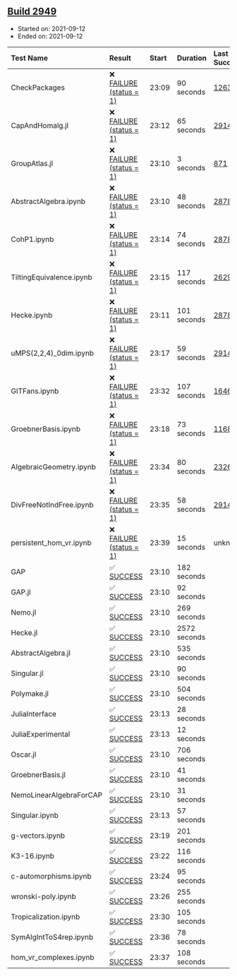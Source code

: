 ## [Build 2949](https://oscarci.mathematik.uni-kl.de/job/oscar-stable/2949/)

* Started on: 2021-09-12
* Ended on: 2021-09-12

| Test Name    | Result | Start | Duration | Last Success | First Failure |
|:-------------|:-------|:------|:---------|:-------------|:--------------|
| CheckPackages | ❌ [FAILURE (status = 1)](https://oscarci.mathematik.uni-kl.de/job/oscar-stable/2949/artifact/logs/build-2949/CheckPackages.log) | 23:09 | 90 seconds | [1263](https://oscarci.mathematik.uni-kl.de/job/oscar-stable/1263/) | [1264](https://oscarci.mathematik.uni-kl.de/job/oscar-stable/1264/) |
| CapAndHomalg.jl | ❌ [FAILURE (status = 1)](https://oscarci.mathematik.uni-kl.de/job/oscar-stable/2949/artifact/logs/build-2949/CapAndHomalg.jl.log) | 23:12 | 65 seconds | [2914](https://oscarci.mathematik.uni-kl.de/job/oscar-stable/2914/) | [2915](https://oscarci.mathematik.uni-kl.de/job/oscar-stable/2915/) |
| GroupAtlas.jl | ❌ [FAILURE (status = 1)](https://oscarci.mathematik.uni-kl.de/job/oscar-stable/2949/artifact/logs/build-2949/GroupAtlas.jl.log) | 23:10 | 3 seconds | [871](https://oscarci.mathematik.uni-kl.de/job/oscar-stable/871/) | [872](https://oscarci.mathematik.uni-kl.de/job/oscar-stable/872/) |
| AbstractAlgebra.ipynb | ❌ [FAILURE (status = 1)](https://oscarci.mathematik.uni-kl.de/job/oscar-stable/2949/artifact/logs/build-2949/AbstractAlgebra.ipynb.log) | 23:10 | 48 seconds | [2878](https://oscarci.mathematik.uni-kl.de/job/oscar-stable/2878/) | [2879](https://oscarci.mathematik.uni-kl.de/job/oscar-stable/2879/) |
| CohP1.ipynb | ❌ [FAILURE (status = 1)](https://oscarci.mathematik.uni-kl.de/job/oscar-stable/2949/artifact/logs/build-2949/CohP1.ipynb.log) | 23:14 | 74 seconds | [2878](https://oscarci.mathematik.uni-kl.de/job/oscar-stable/2878/) | [2879](https://oscarci.mathematik.uni-kl.de/job/oscar-stable/2879/) |
| TiltingEquivalence.ipynb | ❌ [FAILURE (status = 1)](https://oscarci.mathematik.uni-kl.de/job/oscar-stable/2949/artifact/logs/build-2949/TiltingEquivalence.ipynb.log) | 23:15 | 117 seconds | [2629](https://oscarci.mathematik.uni-kl.de/job/oscar-stable/2629/) | [2630](https://oscarci.mathematik.uni-kl.de/job/oscar-stable/2630/) |
| Hecke.ipynb | ❌ [FAILURE (status = 1)](https://oscarci.mathematik.uni-kl.de/job/oscar-stable/2949/artifact/logs/build-2949/Hecke.ipynb.log) | 23:11 | 101 seconds | [2878](https://oscarci.mathematik.uni-kl.de/job/oscar-stable/2878/) | [2879](https://oscarci.mathematik.uni-kl.de/job/oscar-stable/2879/) |
| uMPS(2,2,4)_0dim.ipynb | ❌ [FAILURE (status = 1)](https://oscarci.mathematik.uni-kl.de/job/oscar-stable/2949/artifact/logs/build-2949/uMPS-2-2-4-_0dim.ipynb.log) | 23:17 | 59 seconds | [2914](https://oscarci.mathematik.uni-kl.de/job/oscar-stable/2914/) | [2915](https://oscarci.mathematik.uni-kl.de/job/oscar-stable/2915/) |
| GITFans.ipynb | ❌ [FAILURE (status = 1)](https://oscarci.mathematik.uni-kl.de/job/oscar-stable/2949/artifact/logs/build-2949/GITFans.ipynb.log) | 23:32 | 107 seconds | [1646](https://oscarci.mathematik.uni-kl.de/job/oscar-stable/1646/) | [1647](https://oscarci.mathematik.uni-kl.de/job/oscar-stable/1647/) |
| GroebnerBasis.ipynb | ❌ [FAILURE (status = 1)](https://oscarci.mathematik.uni-kl.de/job/oscar-stable/2949/artifact/logs/build-2949/GroebnerBasis.ipynb.log) | 23:18 | 73 seconds | [1168](https://oscarci.mathematik.uni-kl.de/job/oscar-stable/1168/) | [1169](https://oscarci.mathematik.uni-kl.de/job/oscar-stable/1169/) |
| AlgebraicGeometry.ipynb | ❌ [FAILURE (status = 1)](https://oscarci.mathematik.uni-kl.de/job/oscar-stable/2949/artifact/logs/build-2949/AlgebraicGeometry.ipynb.log) | 23:34 | 80 seconds | [2326](https://oscarci.mathematik.uni-kl.de/job/oscar-stable/2326/) | [2327](https://oscarci.mathematik.uni-kl.de/job/oscar-stable/2327/) |
| DivFreeNotIndFree.ipynb | ❌ [FAILURE (status = 1)](https://oscarci.mathematik.uni-kl.de/job/oscar-stable/2949/artifact/logs/build-2949/DivFreeNotIndFree.ipynb.log) | 23:35 | 58 seconds | [2914](https://oscarci.mathematik.uni-kl.de/job/oscar-stable/2914/) | [2915](https://oscarci.mathematik.uni-kl.de/job/oscar-stable/2915/) |
| persistent_hom_vr.ipynb | ❌ [FAILURE (status = 1)](https://oscarci.mathematik.uni-kl.de/job/oscar-stable/2949/artifact/logs/build-2949/persistent_hom_vr.ipynb.log) | 23:39 | 15 seconds | unknown | unknown |
| GAP | ✅ [SUCCESS](https://oscarci.mathematik.uni-kl.de/job/oscar-stable/2949/artifact/logs/build-2949/GAP.log) | 23:10 | 182 seconds |  |  |
| GAP.jl | ✅ [SUCCESS](https://oscarci.mathematik.uni-kl.de/job/oscar-stable/2949/artifact/logs/build-2949/GAP.jl.log) | 23:10 | 92 seconds |  |  |
| Nemo.jl | ✅ [SUCCESS](https://oscarci.mathematik.uni-kl.de/job/oscar-stable/2949/artifact/logs/build-2949/Nemo.jl.log) | 23:10 | 269 seconds |  |  |
| Hecke.jl | ✅ [SUCCESS](https://oscarci.mathematik.uni-kl.de/job/oscar-stable/2949/artifact/logs/build-2949/Hecke.jl.log) | 23:10 | 2572 seconds |  |  |
| AbstractAlgebra.jl | ✅ [SUCCESS](https://oscarci.mathematik.uni-kl.de/job/oscar-stable/2949/artifact/logs/build-2949/AbstractAlgebra.jl.log) | 23:10 | 535 seconds |  |  |
| Singular.jl | ✅ [SUCCESS](https://oscarci.mathematik.uni-kl.de/job/oscar-stable/2949/artifact/logs/build-2949/Singular.jl.log) | 23:10 | 90 seconds |  |  |
| Polymake.jl | ✅ [SUCCESS](https://oscarci.mathematik.uni-kl.de/job/oscar-stable/2949/artifact/logs/build-2949/Polymake.jl.log) | 23:10 | 504 seconds |  |  |
| JuliaInterface | ✅ [SUCCESS](https://oscarci.mathematik.uni-kl.de/job/oscar-stable/2949/artifact/logs/build-2949/JuliaInterface.log) | 23:13 | 28 seconds |  |  |
| JuliaExperimental | ✅ [SUCCESS](https://oscarci.mathematik.uni-kl.de/job/oscar-stable/2949/artifact/logs/build-2949/JuliaExperimental.log) | 23:13 | 12 seconds |  |  |
| Oscar.jl | ✅ [SUCCESS](https://oscarci.mathematik.uni-kl.de/job/oscar-stable/2949/artifact/logs/build-2949/Oscar.jl.log) | 23:10 | 706 seconds |  |  |
| GroebnerBasis.jl | ✅ [SUCCESS](https://oscarci.mathematik.uni-kl.de/job/oscar-stable/2949/artifact/logs/build-2949/GroebnerBasis.jl.log) | 23:10 | 41 seconds |  |  |
| NemoLinearAlgebraForCAP | ✅ [SUCCESS](https://oscarci.mathematik.uni-kl.de/job/oscar-stable/2949/artifact/logs/build-2949/NemoLinearAlgebraForCAP.log) | 23:10 | 31 seconds |  |  |
| Singular.ipynb | ✅ [SUCCESS](https://oscarci.mathematik.uni-kl.de/job/oscar-stable/2949/artifact/logs/build-2949/Singular.ipynb.log) | 23:13 | 57 seconds |  |  |
| g-vectors.ipynb | ✅ [SUCCESS](https://oscarci.mathematik.uni-kl.de/job/oscar-stable/2949/artifact/logs/build-2949/g-vectors.ipynb.log) | 23:19 | 201 seconds |  |  |
| K3-16.ipynb | ✅ [SUCCESS](https://oscarci.mathematik.uni-kl.de/job/oscar-stable/2949/artifact/logs/build-2949/K3-16.ipynb.log) | 23:22 | 116 seconds |  |  |
| c-automorphisms.ipynb | ✅ [SUCCESS](https://oscarci.mathematik.uni-kl.de/job/oscar-stable/2949/artifact/logs/build-2949/c-automorphisms.ipynb.log) | 23:24 | 95 seconds |  |  |
| wronski-poly.ipynb | ✅ [SUCCESS](https://oscarci.mathematik.uni-kl.de/job/oscar-stable/2949/artifact/logs/build-2949/wronski-poly.ipynb.log) | 23:26 | 255 seconds |  |  |
| Tropicalization.ipynb | ✅ [SUCCESS](https://oscarci.mathematik.uni-kl.de/job/oscar-stable/2949/artifact/logs/build-2949/Tropicalization.ipynb.log) | 23:30 | 105 seconds |  |  |
| SymAlgIntToS4rep.ipynb | ✅ [SUCCESS](https://oscarci.mathematik.uni-kl.de/job/oscar-stable/2949/artifact/logs/build-2949/SymAlgIntToS4rep.ipynb.log) | 23:36 | 78 seconds |  |  |
| hom_vr_complexes.ipynb | ✅ [SUCCESS](https://oscarci.mathematik.uni-kl.de/job/oscar-stable/2949/artifact/logs/build-2949/hom_vr_complexes.ipynb.log) | 23:37 | 108 seconds |  |  |
